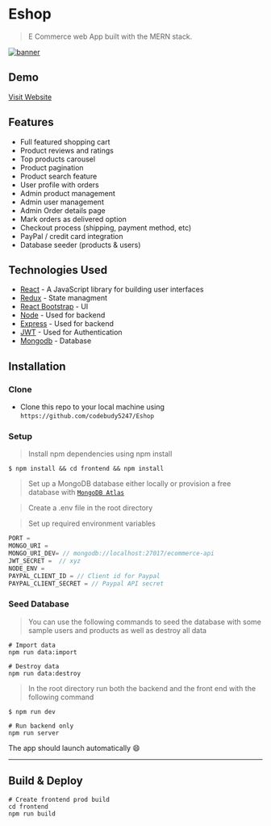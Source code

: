 # Eshop

> E Commerce web App  built with the MERN stack.

<a href="https://online-shop22.herokuapp.com"><img src="https://drive.google.com/file/d/1cTGOIRkoH5qHUm5RU8YC48sc4SQaYBAY/view?usp=sharing" title="eshop" alt=" banner"></a>

## Demo

[Visit Website](https://online-shop22.herokuapp.com/)

## Features

- Full featured shopping cart
- Product reviews and ratings
- Top products carousel
- Product pagination
- Product search feature
- User profile with orders
- Admin product management
- Admin user management
- Admin Order details page
- Mark orders as delivered option
- Checkout process (shipping, payment method, etc)
- PayPal / credit card integration
- Database seeder (products & users)

##  Technologies Used

* [React](https://reactjs.org/) - A JavaScript library for building user interfaces
* [Redux](https://redux.js.org/) - State managment
* [React Bootstrap](https://redux.js.org/)  - UI
* [Node](https://nodejs.org/en/) - Used for backend
* [Express](https://nodejs.org/en/) - Used for backend
* [JWT](https://nodejs.org/en/) - Used for Authentication
* [Mongodb](https://www.mongodb.com/) - Database


## Installation

### Clone

- Clone this repo to your local machine using `https://github.com/codebudy5247/Eshop`

### Setup

> Install npm dependencies using npm install

```shell
$ npm install && cd frontend && npm install
```

> Set up a MongoDB database either locally or provision a free database with <a href='https://www.mongodb.com/cloud/atlas'>`MongoDB Atlas`</a>

> Create a .env file in the root directory

> Set up required environment variables

```javascript
PORT = 
MONGO_URI = 
MONGO_URI_DEV= // mongodb://localhost:27017/ecommerce-api
JWT_SECRET =  // xyz
NODE_ENV =  
PAYPAL_CLIENT_ID = // Client id for Paypal
PAYPAL_CLIENT_SECRET = // Paypal API secret
```
### Seed Database

> You can use the following commands to seed the database with some sample users and products as well as destroy all data

```
# Import data
npm run data:import

# Destroy data
npm run data:destroy

```
> In the root directory run both the backend and the front end with the following command
```shell
$ npm run dev

# Run backend only
npm run server
```

The app should launch automatically 😄

---

## Build & Deploy

```
# Create frontend prod build
cd frontend
npm run build
```


```
